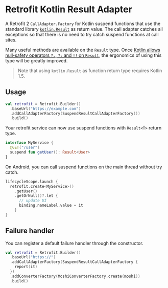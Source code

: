 # Retrofit Kotlin Result Adapter

A Retrofit 2 `CallAdapter.Factory` for Kotlin suspend functions that use the standard
library [`kotlin.Result`](https://kotlinlang.org/api/latest/jvm/stdlib/kotlin/-result/) as return value. The call
adapter catches all exceptions so that there is no need to try catch suspend functions at call sites.

Many useful methods are available on the `Result` type. Once [Kotlin allows null-safety operators `?.`, `?:` and `!!`
on `Result`](https://github.com/Kotlin/KEEP/pull/244), the ergonomics of using this type will be greatly improved.

> Note that using `kotlin.Result` as function return type requires Kotlin 1.5.

## Usage

```kotlin
val retrofit = Retrofit.Builder()
  .baseUrl("https://example.com")
  .addCallAdapterFactory(SuspendResultCallAdapterFactory())
  .build()
```

Your retrofit service can now use suspend functions with `Result<T>` return type.

```kotlin
interface MyService {
  @GET("/user")
  suspend fun getUser(): Result<User>
}
```

On Android, you can call suspend functions on the main thread without try catch.

```kotlin
lifecycleScope.launch {
  retrofit.create<MyService>()
    .getUser()
    .getOrNull()?.let {
      // update UI
      binding.nameLabel.value = it
    }
}
```

## Failure handler

You can register a default failure handler through the constructor.

```kotlin
val retrofit = Retrofit.Builder()
  .baseUrl("https://")
  .addCallAdapterFactory(SuspendResultCallAdapterFactory {
    report(it)
  })
  .addConverterFactory(MoshiConverterFactory.create(moshi))
  .build()
```

